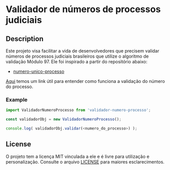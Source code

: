 # Validador de números de processos judiciais


## Description

Este projeto visa facilitar a vida de desenvolvedores que precisem validar números de processos judiciais brasileiros que utilize o algoritmo de validação Módulo 97. Ele foi inspirado a partir do repositório abaixo:

* [numero-unico-processo](https://github.com/edipojuan/numero-unico-processo)

[Aqui](https://tdn.totvs.com/pages/releaseview.action?pageId=452719540) temos um link útil para entender como funciona a validação do número do processo.


### Example

```javascript
import ValidadorNumeroProcesso from 'validador-numero-processo';

const validadorObj = new ValidadorNumeroProcesso();

console.log( validadorObj.validar(<numero_do_processo>) );
```

## License
O projeto tem a licença MIT vinculada a ele e é livre para utilização e personalização. Consulte o arquivo [LICENSE](https://github.com/nathanfeitoza/validador-numero-processo/blob/main/LICENSE) para maiores esclarecimentos.
